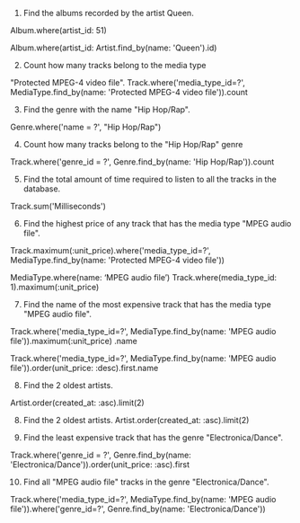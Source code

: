 1. Find the albums recorded by the artist Queen.

Album.where(artist_id: 51)

Album.where(artist_id: Artist.find_by(name: 'Queen').id)

2. Count how many tracks belong to the media type

"Protected MPEG-4 video file".
Track.where('media_type_id=?', MediaType.find_by(name: 'Protected MPEG-4 video file')).count

3. Find the genre with the name "Hip Hop/Rap".

Genre.where('name = ?', "Hip Hop/Rap")

4. Count how many tracks belong to the "Hip Hop/Rap" genre

Track.where('genre_id = ?', Genre.find_by(name: 'Hip Hop/Rap')).count

5. Find the total amount of time required to listen to all the tracks in the database.

Track.sum('Milliseconds')

6. Find the highest price of any track that has the media type "MPEG audio file".

Track.maximum(:unit_price).where('media_type_id=?', MediaType.find_by(name: 'Protected MPEG-4 video file'))

MediaType.where(name: ‘MPEG audio file’)
  Track.where(media_type_id: 1).maximum(:unit_price)

7. Find the name of the most expensive track that has the media type "MPEG audio file".

Track.where('media_type_id=?', MediaType.find_by(name: 'MPEG audio file')).maximum(:unit_price)     .name

Track.where('media_type_id=?', MediaType.find_by(name: 'MPEG audio file')).order(unit_price: :desc).first.name

8. Find the 2 oldest artists.

Artist.order(created_at: :asc).limit(2)

8. Find the 2 oldest artists.
Artist.order(created_at: :asc).limit(2)

9. Find the least expensive track that has the genre "Electronica/Dance".

Track.where('genre_id = ?', Genre.find_by(name: 'Electronica/Dance')).order(unit_price: :asc).first

10. Find all "MPEG audio file" tracks in the genre "Electronica/Dance".

Track.where('media_type_id=?', MediaType.find_by(name: 'MPEG audio file')).where('genre_id=?', Genre.find_by(name: 'Electronica/Dance'))

